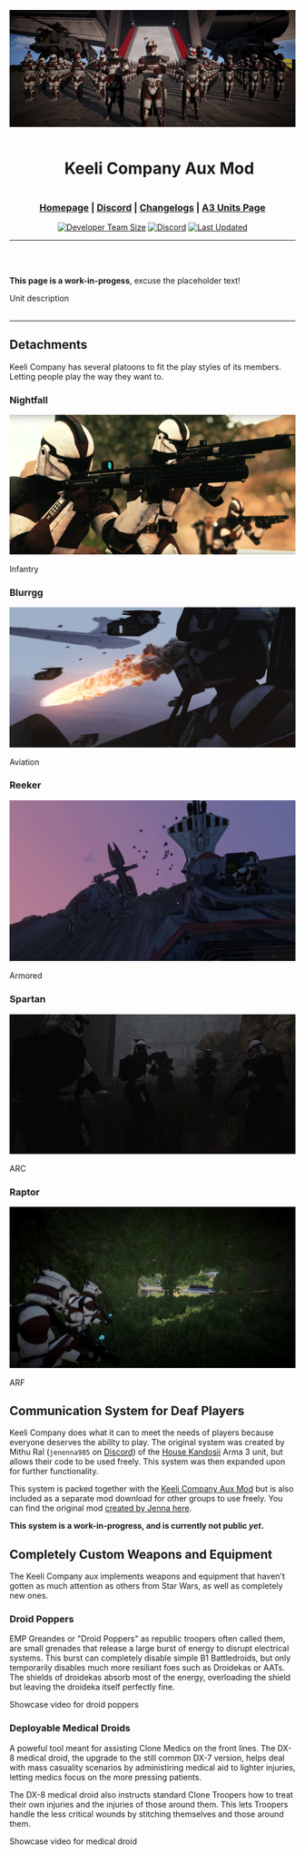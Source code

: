 <div align="center">

[![KC Banner](.github/kc_banner.jpg "Keeli Company Aux Mod")](https://www.keelicompany.com/)

<div id="user-content-toc">
  <ul>
    <summary><h1 style="display: inline-block;">Keeli Company Aux Mod</h1></summary>
  </ul>
</div>

<h3>

[Homepage](https://www.keelicompany.com/) | [Discord](https://discord.gg/ZKPt3GjxQC) | [Changelogs](https://ptb.discord.com/channels/397600745173549057/1126550349650591896) | [A3 Units Page](https://units.arma3.com/unit/kckeelicompany)

</h3>

[![Developer Team Size](https://img.shields.io/github/contributors/DartRuffian/KeeliCompanyAux?logo=github&label=Dev%20Team%20Size&labelColor=444D56)](https://github.com/DartRuffian/KeeliCompanyAux/graphs/contributors)
[![Discord](https://img.shields.io/discord/397600745173549057?logo=discord&label=Join%20the%20Unit&&labelColor=24292E&color=5865F2)](https://discord.gg/ZKPt3GjxQC)
[![Last Updated](https://img.shields.io/steam/update-date/2791896289?logo=steam&label=Last%20Updated&labelColor=2a475e&color=66c0f4)](https://steamcommunity.com/sharedfiles/filedetails/?id=2791896289)

</div>

---
<br>
<br>

**This page is a work-in-progess**, excuse the placeholder text!

Unit description
<br>
<br>

--- 

## Detachments

Keeli Company has several platoons to fit the play styles of its members. Letting people play the way they want to.

### Nightfall
<div align=center>
<img src=".github/kc_banner_nightfall.png" alt="Blurrgg Detachment"></img>
</div>

Infantry

### Blurrgg
<div align=center>
<img src=".github/kc_banner_blurrgg.png" alt="Blurrgg Detachment"></img>
</div>

Aviation

### Reeker
<div align=center>
<img src=".github/kc_banner_reeker.jpg" alt="Reeker Detachment"></img>
</div>

Armored

### Spartan
<div align=center>
<img src=".github/kc_banner_spartan.png" alt="Spartan Detachment"></img>
</div>

ARC

### Raptor
<div align=center>
<img src=".github/kc_banner_raptor.jpg" alt="Raptor Detachment"></img>
</div>

ARF

## Communication System for Deaf Players
Keeli Company does what it can to meet the needs of players because everyone deserves the ability to play. The original system was created by Mithu Ral (`jenenna985` on [Discord](https://discord.com/)) of the [House Kandosii](https://discord.com/invite/KPRMagqwAc) Arma 3 unit, but allows their code to be used freely. This system was then expanded upon for further functionality.

This system is packed together with the [Keeli Company Aux Mod](https://steamcommunity.com/sharedfiles/filedetails/?id=2791896289) but is also included as a separate mod download for other groups to use freely. You can find the original mod [created by Jenna here](https://github.com/DartRuffian/A3-ChatWheel).

**This system is a work-in-progress, and is currently not public *yet*.**


## Completely Custom Weapons and Equipment
The Keeli Company aux implements weapons and equipment that haven't gotten as much attention as others from Star Wars, as well as completely new ones.

### Droid Poppers
EMP Greandes or "Droid Poppers" as republic troopers often called them, are small grenades that release a large burst of energy to disrupt electrical systems. This burst can completely disable simple B1 Battledroids, but only temporarily disables much more resiliant foes such as Droidekas or AATs. The shields of droidekas absorb most of the energy, overloading the shield but leaving the droideka itself perfectly fine.

Showcase video for droid poppers
<!-- ![Droid Popper Showcase](.github/droid_poppers.mp4) -->

### Deployable Medical Droids
A poweful tool meant for assisting Clone Medics on the front lines. The DX-8 medical droid, the upgrade to the still common DX-7 version, helps deal with mass casuality scenarios by administiring medical aid to lighter injuries, letting medics focus on the more pressing patients.

The DX-8 medical droid also instructs standard Clone Troopers how to treat their own injuries and the injuries of those around them. This lets Troopers handle the less critical wounds by stitching themselves and those around them.

Showcase video for medical droid
<!-- ![DX-8 Droid Showcase](.github/dx8_medical_droid.mp4) -->
